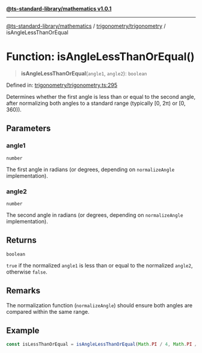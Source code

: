 [**@ts-standard-library/mathematics v1.0.1**](../../../README.md)

***

[@ts-standard-library/mathematics](../../../README.md) / [trigonometry/trigonometry](../README.md) / isAngleLessThanOrEqual

# Function: isAngleLessThanOrEqual()

> **isAngleLessThanOrEqual**(`angle1`, `angle2`): `boolean`

Defined in: [trigonometry/trigonometry.ts:295](https://github.com/gabaudette/ts-stdlib/blob/7333da76bc775fbabd0907ad8519b912cfc2fe26/packages/mathematics/src/trigonometry/trigonometry.ts#L295)

Determines whether the first angle is less than or equal to the second angle,
after normalizing both angles to a standard range (typically [0, 2π) or [0, 360)).

## Parameters

### angle1

`number`

The first angle in radians (or degrees, depending on `normalizeAngle` implementation).

### angle2

`number`

The second angle in radians (or degrees, depending on `normalizeAngle` implementation).

## Returns

`boolean`

`true` if the normalized `angle1` is less than or equal to the normalized `angle2`, otherwise `false`.

## Remarks

The normalization function (`normalizeAngle`) should ensure both angles are compared within the same range.

## Example

```typescript
const isLessThanOrEqual = isAngleLessThanOrEqual(Math.PI / 4, Math.PI / 2); // returns true
```
